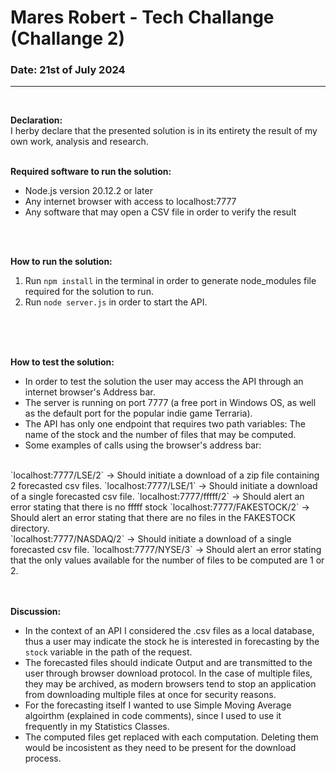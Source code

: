 # Mares Robert - Tech Challange (Challange 2)
### Date: 21st of July 2024
---
<br/>

**Declaration:**
<br/>
I herby declare that the presented solution is in its entirety the result of my own work, analysis and research.
<br/>
<br/>

**Required software to run the solution:**
* Node.js version 20.12.2 or later
* Any internet browser with access to localhost:7777
* Any software that may open a CSV file in order to verify the result
<br/>
<br/>

**How to run the solution:**
<br/>
1. Run `npm install` in the terminal in order to generate node_modules file required for the solution to run.
2. Run `node server.js` in order to start the API.
<br/>
<br/>
<br/>

**How to test the solution:**
* In order to test the solution the user may access the API through an internet browser's Address bar.
* The server is running on port 7777 (a free port in Windows OS, as well as the default port for the popular indie game Terraria).
* The API has only one endpoint that requires two path variables: The name of the stock and the number of files that may be computed.
* Some examples of calls using the browser's address bar:
<br/>
`localhost:7777/LSE/2` -> Should initiate a download of a zip file containing 2 forecasted csv files.
`localhost:7777/LSE/1` -> Should initiate a download of a single forecasted csv file.
`localhost:7777/fffff/2` -> Should alert an error stating that there is no fffff stock
`localhost:7777/FAKESTOCK/2` -> Should alert an error stating that there are no files in the FAKESTOCK directory. <br/>
`localhost:7777/NASDAQ/2` -> Should initiate a download of a single forecasted csv file.
`localhost:7777/NYSE/3` -> Should alert an error stating that the only values available for the number of files to be computed are 1 or 2.
<br/>
<br/>
<br/>

**Discussion:**
* In the context of an API I considered the .csv files as a local database, thus a user may indicate the stock he is interested in forecasting by the `stock` variable in the path of the request.
* The forecasted files should indicate Output and are transmitted to the user through browser download protocol. In the case of multiple files, they may be archived, as modern browsers tend to stop an application from downloading multiple files at once for security reasons.
* For the forecasting itself I wanted to use Simple Moving Average algoirthm (explained in code comments), since I used to use it frequently in my Statistics Classes.
* The computed files get replaced with each computation. Deleting them would be incosistent as they need to be present for the download process.